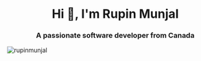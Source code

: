 <h1 align="center">Hi 👋, I'm Rupin Munjal</h1>
<h3 align="center">A passionate software developer from Canada</h3>

<p align="left"> <img src="https://komarev.com/ghpvc/?username=rupinmunjal&label=Profile%20views&color=0e75b6&style=flat" alt="rupinmunjal" /> </p>
